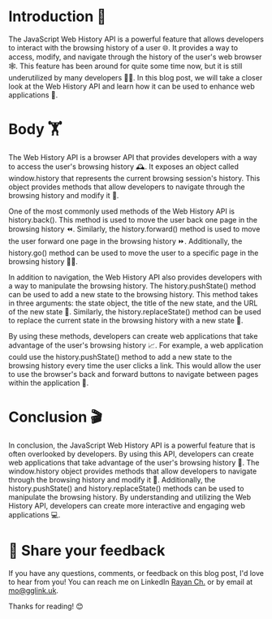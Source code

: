 # Introduction 📜
The JavaScript Web History API is a powerful feature that allows developers to interact with the browsing history of a user 🌐. It provides a way to access, modify, and navigate through the history of the user's web browser 🕸️. This feature has been around for quite some time now, but it is still underutilized by many developers 👨‍💻. In this blog post, we will take a closer look at the Web History API and learn how it can be used to enhance web applications 🚀.

# Body 🏋️
The Web History API is a browser API that provides developers with a way to access the user's browsing history 🕰️. It exposes an object called window.history that represents the current browsing session's history. This object provides methods that allow developers to navigate through the browsing history and modify it 🧭.

One of the most commonly used methods of the Web History API is history.back(). This method is used to move the user back one page in the browsing history ⏪. Similarly, the history.forward() method is used to move the user forward one page in the browsing history ⏩. Additionally, the history.go() method can be used to move the user to a specific page in the browsing history 🚶‍♂️.

In addition to navigation, the Web History API also provides developers with a way to manipulate the browsing history. The history.pushState() method can be used to add a new state to the browsing history. This method takes in three arguments: the state object, the title of the new state, and the URL of the new state 📝. Similarly, the history.replaceState() method can be used to replace the current state in the browsing history with a new state 🔄.

By using these methods, developers can create web applications that take advantage of the user's browsing history 📈. For example, a web application could use the history.pushState() method to add a new state to the browsing history every time the user clicks a link. This would allow the user to use the browser's back and forward buttons to navigate between pages within the application 🎉.

# Conclusion 🎬
In conclusion, the JavaScript Web History API is a powerful feature that is often overlooked by developers. By using this API, developers can create web applications that take advantage of the user's browsing history 🌟. The window.history object provides methods that allow developers to navigate through the browsing history and modify it 🧐. Additionally, the history.pushState() and history.replaceState() methods can be used to manipulate the browsing history. By understanding and utilizing the Web History API, developers can create more interactive and engaging web applications 💻.

# 📣 Share your feedback

If you have any questions, comments, or feedback on this blog post, I'd love to hear from you! You can reach me on LinkedIn [Rayan Ch.](https://www.linkedin.com/in/rayan-ch-b787ab224/) or by email at [mo@gglink.uk](mailto:mo@gglink.uk).

Thanks for reading! 😊

